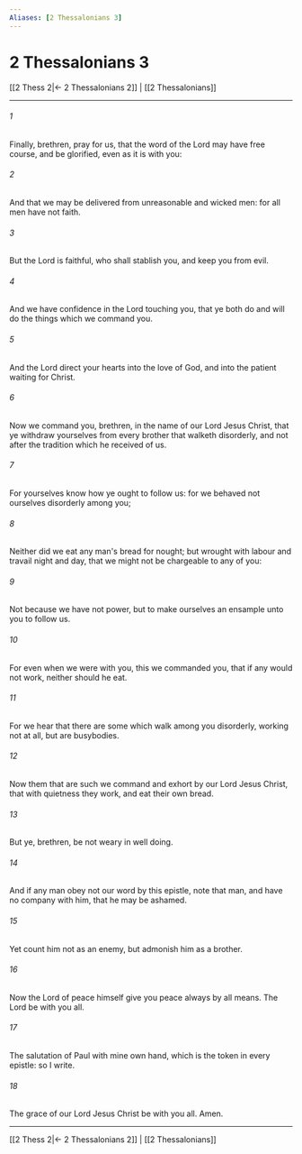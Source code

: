 ```yaml
---
Aliases: [2 Thessalonians 3]
---
```

# 2 Thessalonians 3

[[2 Thess 2|← 2 Thessalonians 2]] | [[2 Thessalonians]]
***



###### 1 
Finally, brethren, pray for us, that the word of the Lord may have free course, and be glorified, even as it is with you: 

###### 2 
And that we may be delivered from unreasonable and wicked men: for all men have not faith. 

###### 3 
But the Lord is faithful, who shall stablish you, and keep you from evil. 

###### 4 
And we have confidence in the Lord touching you, that ye both do and will do the things which we command you. 

###### 5 
And the Lord direct your hearts into the love of God, and into the patient waiting for Christ. 

###### 6 
Now we command you, brethren, in the name of our Lord Jesus Christ, that ye withdraw yourselves from every brother that walketh disorderly, and not after the tradition which he received of us. 

###### 7 
For yourselves know how ye ought to follow us: for we behaved not ourselves disorderly among you; 

###### 8 
Neither did we eat any man's bread for nought; but wrought with labour and travail night and day, that we might not be chargeable to any of you: 

###### 9 
Not because we have not power, but to make ourselves an ensample unto you to follow us. 

###### 10 
For even when we were with you, this we commanded you, that if any would not work, neither should he eat. 

###### 11 
For we hear that there are some which walk among you disorderly, working not at all, but are busybodies. 

###### 12 
Now them that are such we command and exhort by our Lord Jesus Christ, that with quietness they work, and eat their own bread. 

###### 13 
But ye, brethren, be not weary in well doing. 

###### 14 
And if any man obey not our word by this epistle, note that man, and have no company with him, that he may be ashamed. 

###### 15 
Yet count him not as an enemy, but admonish him as a brother. 

###### 16 
Now the Lord of peace himself give you peace always by all means. The Lord be with you all. 

###### 17 
The salutation of Paul with mine own hand, which is the token in every epistle: so I write. 

###### 18 
The grace of our Lord Jesus Christ be with you all. Amen.

***
[[2 Thess 2|← 2 Thessalonians 2]] | [[2 Thessalonians]]

